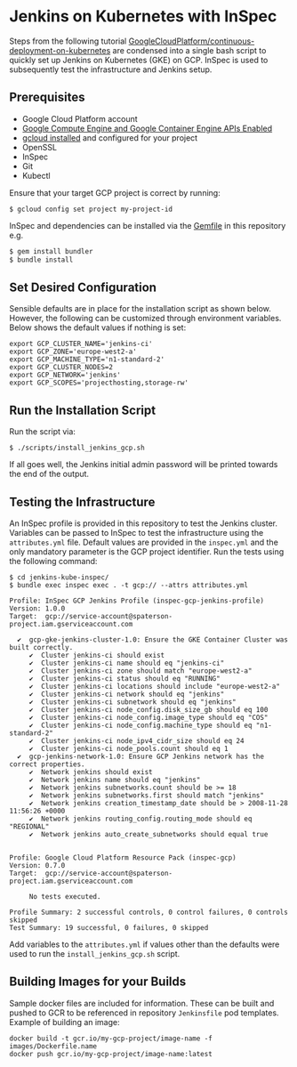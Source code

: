 # Jenkins on Kubernetes with InSpec 

Steps from the following tutorial [GoogleCloudPlatform/continuous-deployment-on-kubernetes](https://github.com/GoogleCloudPlatform/continuous-deployment-on-kubernetes) are condensed into a single bash script to quickly set up Jenkins on Kubernetes (GKE) on GCP.  InSpec is used to subsequently test the infrastructure and Jenkins setup.

## Prerequisites

* Google Cloud Platform account
* [Google Compute Engine and Google Container Engine APIs Enabled](https://console.cloud.google.com/flows/enableapi?apiid=compute_component,container)
* [gcloud installed](https://cloud.google.com/sdk/docs/) and configured for your project
* OpenSSL  
* InSpec 
* Git
* Kubectl

Ensure that your target GCP project is correct by running:
```
$ gcloud config set project my-project-id
```

InSpec and dependencies can be installed via the [Gemfile](Gemfile) in this repository e.g.

```bash
$ gem install bundler
$ bundle install 
```

## Set Desired Configuration

Sensible defaults are in place for the installation script as shown below.  However, the following can be customized through environment variables.  Below shows the default values if nothing is set:

```
export GCP_CLUSTER_NAME='jenkins-ci'
export GCP_ZONE='europe-west2-a'
export GCP_MACHINE_TYPE='n1-standard-2'
export GCP_CLUSTER_NODES=2
export GCP_NETWORK='jenkins'
export GCP_SCOPES='projecthosting,storage-rw'
```

## Run the Installation Script

Run the script via:

```
$ ./scripts/install_jenkins_gcp.sh
```

If all goes well, the Jenkins initial admin password will be printed towards the end of the output.


## Testing the Infrastructure 

An InSpec profile is provided in this repository to test the Jenkins cluster.   Variables can be passed to InSpec to test the infrastructure using the `attributes.yml` file.  Default values are provided in the `inspec.yml` and the only mandatory parameter is the GCP project identifier.  Run the tests using the following command:

```
$ cd jenkins-kube-inspec/
$ bundle exec inspec exec . -t gcp:// --attrs attributes.yml

Profile: InSpec GCP Jenkins Profile (inspec-gcp-jenkins-profile)
Version: 1.0.0
Target:  gcp://service-account@spaterson-project.iam.gserviceaccount.com

  ✔  gcp-gke-jenkins-cluster-1.0: Ensure the GKE Container Cluster was built correctly.
     ✔  Cluster jenkins-ci should exist
     ✔  Cluster jenkins-ci name should eq "jenkins-ci"
     ✔  Cluster jenkins-ci zone should match "europe-west2-a"
     ✔  Cluster jenkins-ci status should eq "RUNNING"
     ✔  Cluster jenkins-ci locations should include "europe-west2-a"
     ✔  Cluster jenkins-ci network should eq "jenkins"
     ✔  Cluster jenkins-ci subnetwork should eq "jenkins"
     ✔  Cluster jenkins-ci node_config.disk_size_gb should eq 100
     ✔  Cluster jenkins-ci node_config.image_type should eq "COS"
     ✔  Cluster jenkins-ci node_config.machine_type should eq "n1-standard-2"
     ✔  Cluster jenkins-ci node_ipv4_cidr_size should eq 24
     ✔  Cluster jenkins-ci node_pools.count should eq 1
  ✔  gcp-jenkins-network-1.0: Ensure GCP Jenkins network has the correct properties.
     ✔  Network jenkins should exist
     ✔  Network jenkins name should eq "jenkins"
     ✔  Network jenkins subnetworks.count should be >= 18
     ✔  Network jenkins subnetworks.first should match "jenkins"
     ✔  Network jenkins creation_timestamp_date should be > 2008-11-28 11:56:26 +0000
     ✔  Network jenkins routing_config.routing_mode should eq "REGIONAL"
     ✔  Network jenkins auto_create_subnetworks should equal true


Profile: Google Cloud Platform Resource Pack (inspec-gcp)
Version: 0.7.0
Target:  gcp://service-account@spaterson-project.iam.gserviceaccount.com

     No tests executed.

Profile Summary: 2 successful controls, 0 control failures, 0 controls skipped
Test Summary: 19 successful, 0 failures, 0 skipped
```

Add variables to the `attributes.yml` if values other than the defaults were used to run the `install_jenkins_gcp.sh` script.

## Building Images for your Builds

Sample docker files are included for information.  These can be built and pushed to GCR to be referenced in repository `Jenkinsfile` pod templates.  Example of building an image:

```
docker build -t gcr.io/my-gcp-project/image-name -f images/Dockerfile.name
docker push gcr.io/my-gcp-project/image-name:latest
```